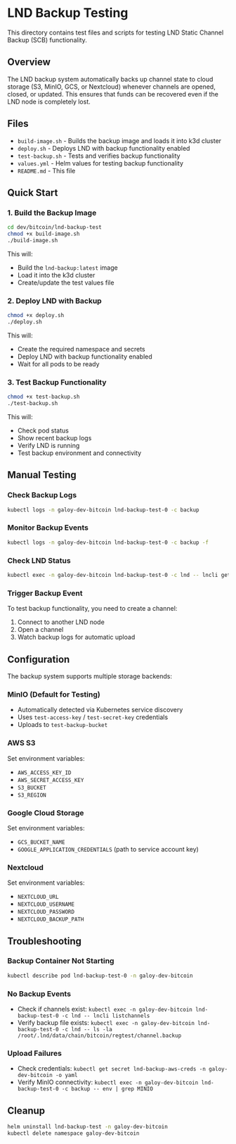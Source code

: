 # LND Backup Testing

This directory contains test files and scripts for testing LND Static Channel Backup (SCB) functionality.

## Overview

The LND backup system automatically backs up channel state to cloud storage (S3, MinIO, GCS, or Nextcloud) whenever channels are opened, closed, or updated. This ensures that funds can be recovered even if the LND node is completely lost.

## Files

- `build-image.sh` - Builds the backup image and loads it into k3d cluster
- `deploy.sh` - Deploys LND with backup functionality enabled
- `test-backup.sh` - Tests and verifies backup functionality
- `values.yml` - Helm values for testing backup functionality
- `README.md` - This file

## Quick Start

### 1. Build the Backup Image

```bash
cd dev/bitcoin/lnd-backup-test
chmod +x build-image.sh
./build-image.sh
```

This will:
- Build the `lnd-backup:latest` image
- Load it into the k3d cluster
- Create/update the test values file

### 2. Deploy LND with Backup

```bash
chmod +x deploy.sh
./deploy.sh
```

This will:
- Create the required namespace and secrets
- Deploy LND with backup functionality enabled
- Wait for all pods to be ready

### 3. Test Backup Functionality

```bash
chmod +x test-backup.sh
./test-backup.sh
```

This will:
- Check pod status
- Show recent backup logs
- Verify LND is running
- Test backup environment and connectivity

## Manual Testing

### Check Backup Logs
```bash
kubectl logs -n galoy-dev-bitcoin lnd-backup-test-0 -c backup
```

### Monitor Backup Events
```bash
kubectl logs -n galoy-dev-bitcoin lnd-backup-test-0 -c backup -f
```

### Check LND Status
```bash
kubectl exec -n galoy-dev-bitcoin lnd-backup-test-0 -c lnd -- lncli getinfo
```

### Trigger Backup Event
To test backup functionality, you need to create a channel:
1. Connect to another LND node
2. Open a channel
3. Watch backup logs for automatic upload

## Configuration

The backup system supports multiple storage backends:

### MinIO (Default for Testing)
- Automatically detected via Kubernetes service discovery
- Uses `test-access-key` / `test-secret-key` credentials
- Uploads to `test-backup-bucket`

### AWS S3
Set environment variables:
- `AWS_ACCESS_KEY_ID`
- `AWS_SECRET_ACCESS_KEY`
- `S3_BUCKET`
- `S3_REGION`

### Google Cloud Storage
Set environment variables:
- `GCS_BUCKET_NAME`
- `GOOGLE_APPLICATION_CREDENTIALS` (path to service account key)

### Nextcloud
Set environment variables:
- `NEXTCLOUD_URL`
- `NEXTCLOUD_USERNAME`
- `NEXTCLOUD_PASSWORD`
- `NEXTCLOUD_BACKUP_PATH`

## Troubleshooting

### Backup Container Not Starting
```bash
kubectl describe pod lnd-backup-test-0 -n galoy-dev-bitcoin
```

### No Backup Events
- Check if channels exist: `kubectl exec -n galoy-dev-bitcoin lnd-backup-test-0 -c lnd -- lncli listchannels`
- Verify backup file exists: `kubectl exec -n galoy-dev-bitcoin lnd-backup-test-0 -c lnd -- ls -la /root/.lnd/data/chain/bitcoin/regtest/channel.backup`

### Upload Failures
- Check credentials: `kubectl get secret lnd-backup-aws-creds -n galoy-dev-bitcoin -o yaml`
- Verify MinIO connectivity: `kubectl exec -n galoy-dev-bitcoin lnd-backup-test-0 -c backup -- env | grep MINIO`

## Cleanup

```bash
helm uninstall lnd-backup-test -n galoy-dev-bitcoin
kubectl delete namespace galoy-dev-bitcoin
```
